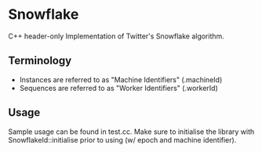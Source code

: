 # Snowflake
C++ header-only Implementation of Twitter's Snowflake algorithm.

## Terminology
- Instances are referred to as "Machine Identifiers" (.machineId)
- Sequences are referred to as "Worker Identifiers" (.workerId)

## Usage
Sample usage can be found in test.cc. Make sure to initialise the library with
SnowflakeId::initialise prior to using (w/ epoch and machine identifier).
